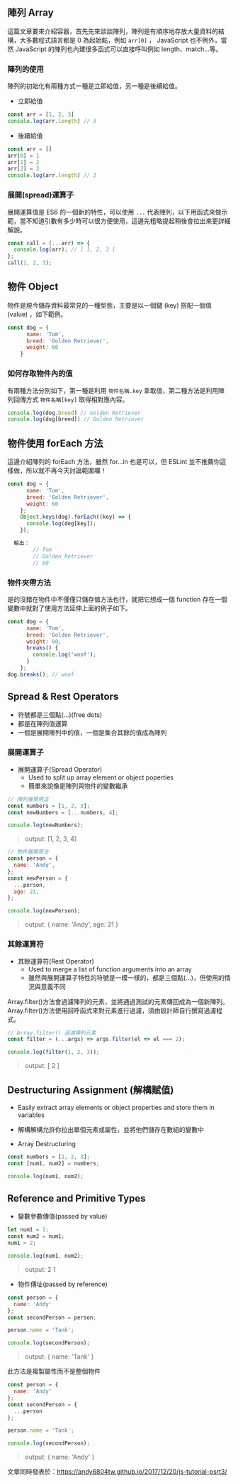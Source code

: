 ## 陣列 Array
這篇文章要來介紹容器，首先先來談談陣列，陣列是有順序地存放大量資料的結構，大多數程式語言都是 0 為起始點，例如 `arr[0]` ， JavaScript 也不例外，當然 JavaScript 的陣列也內建很多函式可以直接呼叫例如 length、match...等。

### 陣列的使用
陣列的初始化有兩種方式一種是立即給值，另一種是後續給值。

- 立即給值

```js
const arr = [1, 2, 3]
console.log(arr.length) // 3
```

- 後續給值

```js
const arr = []
arr[0] = 1
arr[1] = 2
arr[2] = 3
console.log(arr.length) // 3
```

### 展開(spread)運算子

展開運算值是 ES6 的一個新的特性，可以使用 `...` 代表陣列，以下用函式來做示範，當不知道引數有多少時可以很方便使用，這邊先粗略提起稍後會拉出來更詳細解說。

```js
const call = (...arr) => {
  console.log(arr); // [ 1, 2, 3 ]
};
call(1, 2, 3); 
```

## 物件 Object
物件是現今儲存資料最常見的一種型態，主要是以一個鍵 (key) 搭配一個值 (value) ，如下範例。

```js
const dog = {
      name: 'Tom',
      breed: 'Golden Retriever',
      weight: 60
    }
```

### 如何存取物件內的值

有兩種方法分別如下，第一種是利用 `物件名稱.key` 拿取值，第二種方法是利用陣列回傳方式 `物件名稱[key]` 取得相對應內容。

```js
console.log(dog.breed) // Golden Retriever
console.log(dog[breed]) // Golden Retriever
```

## 物件使用 forEach 方法
這邊介紹陣列的 forEach 方法，雖然 for...in 也是可以，但  ESLint 並不推薦你這樣做，所以就不再今天討論範圍囉！

```js
const dog = {
      name: 'Tom',
      breed: 'Golden Retriever',
      weight: 60
    };
    Object.keys(dog).forEach((key) => {
      console.log(dog[key]);
    });

  輸出：
        // Tom
        // Golden Retriever
        // 60
```

### 物件夾帶方法
是的沒錯在物件中不僅僅只儲存值方法也行，就把它想成一個 function 存在一個變數中就對了使用方法延伸上面的例子如下。

```js
const dog = {
      name: 'Tom',
      breed: 'Golden Retriever',
      weight: 60,
      breaks() {
        console.log('woof'); 
      }
    };
dog.breaks(); // woof
``` 

##  Spread & Rest Operators

- 符號都是三個點(...)(free dots)
- 都是在陣列值運算
- 一個是展開陣列中的值，一個是集合其餘的值成為陣列

### 展開運算子
- 展開運算子(Spread Operator)
  - Used to split up array element or object poperties
  - 簡單來說像是陣列與物件的變數繼承

```js
// 陣列展開用法
const numbers = [1, 2, 3];
const newNumbers = [...numbers, 4];

console.log(newNumbers);
```
> output: [1, 2, 3, 4]

```js
// 物件展開用法
const person = {
  name: 'Andy',
};
const newPerson = {
  ...person,
  age: 21,
};

console.log(newPerson);
```
> output: { name: 'Andy', age: 21 }


### 其餘運算符

- 其餘運算符(Rest Operator)
  - Used to merge a list of function arguments into an array
  - 雖然與展開運算子特性的符號是一模一樣的，都是三個點(...)，但使用的情況與意義不同

Array.filter()方法會過濾陣列的元素，並將通過測試的元素傳回成為一個新陣列。
Array.filter()方法使用回呼函式來對元素進行過濾，須由設計師自行撰寫過濾程式。
```js
// Array.filter() 過濾陣列元素
const filter = (...args) => args.filter(el => el === 2);

console.log(filter(1, 2, 3));
```
> output: [ 2 ]


## Destructuring Assignment (解構賦值)

- Easily extract array elements or object properties and store them in variables
- 解構解構允許你拉出單個元素或屬性，並將他們儲存在數組的變數中

- Array Destructuring

```js
const numbers = [1, 2, 3];
const [num1, num2] = numbers;

console.log(num1, num2);
```

## Reference and Primitive Types

- 變數參數傳值(passed by value)

```js
let num1 = 1;
const num2 = num1;
num1 = 2;

console.log(num1, num2);
```
> output: 2 1

- 物件傳址(passed by reference)

```js
const person = {
  name: 'Andy'
};
const secondPerson = person;

person.name = 'Tank';

console.log(secondPerson);
```
> output: { name: 'Tank' }


此方法是複製屬性而不是整個物件
```js
const person = {
  name: 'Andy'
};
const secondPerson = {
  ...person
};

person.name = 'Tank';

console.log(secondPerson);
```
> output: { name: 'Andy' }


文章同時發表於：https://andy6804tw.github.io/2017/12/20/js-tutorial-psrt3/
